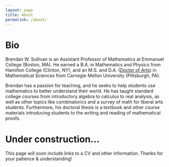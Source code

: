 ```yaml
---
layout: page
title: About
permalink: /about/
---
```


# Bio

Brendan W. Sullivan is an Assistant Professor of Mathematics at Emmanuel College (Boston, MA). He earned a B.A. in Mathematics and Physics from Hamilton College (Clinton, NY), and an M.S. and D.A. ([Doctor of Arts](https://www.cmu.edu/math/grad/phd/index.html)) in Mathematical Sciences from Carnegie Mellon University (Pittsburgh, PA).

Brendan has a passion for teaching, and he seeks to help students use mathematics to better understand their world. He has taught standard college courses from introductory algebra to calculus to real analysis, as well as other topics like combinatorics and a survey of math for liberal arts students. Furthermore, his doctoral thesis is a textbook and other course materials introducing students to the writing and reading of mathematical proofs.

# Under construction...
This page will soon include links to a CV and other information. Thanks for your patience & understanding!
